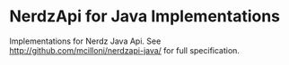 NerdzApi for Java Implementations
=================================

Implementations for Nerdz Java Api.
See http://github.com/mcilloni/nerdzapi-java/ for full specification.
